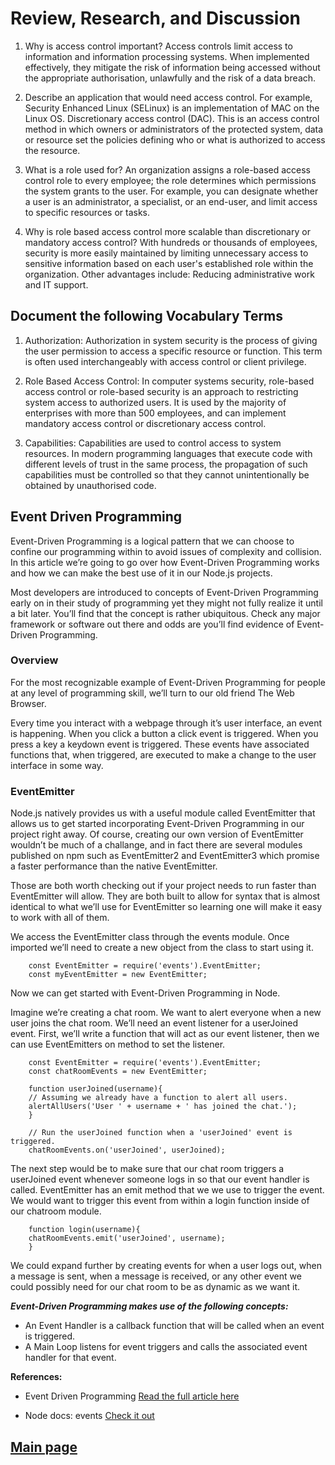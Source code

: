 
# Review, Research, and Discussion

1. Why is access control important?
Access controls limit access to information and information processing systems. When implemented effectively, they mitigate the risk of information being accessed without the appropriate authorisation, unlawfully and the risk of a data breach.

2. Describe an application that would need access control.
For example, Security Enhanced Linux (SELinux) is an implementation of MAC on the Linux OS. Discretionary access control (DAC). This is an access control method in which owners or administrators of the protected system, data or resource set the policies defining who or what is authorized to access the resource.

3. What is a role used for?
An organization assigns a role-based access control role to every employee; the role determines which permissions the system grants to the user. For example, you can designate whether a user is an administrator, a specialist, or an end-user, and limit access to specific resources or tasks.

4. Why is role based access control more scalable than discretionary or mandatory access control?
With hundreds or thousands of employees, security is more easily maintained by limiting unnecessary access to sensitive information based on each user's established role within the organization. Other advantages include: Reducing administrative work and IT support.

## Document the following Vocabulary Terms

1. Authorization: Authorization in system security is the process of giving the user permission to access a specific resource or function. This term is often used interchangeably with access control or client privilege.

2. Role Based Access Control: In computer systems security, role-based access control or role-based security is an approach to restricting system access to authorized users. It is used by the majority of enterprises with more than 500 employees, and can implement mandatory access control or discretionary access control.

3. Capabilities: Capabilities are used to control access to system resources. In modern programming languages that execute code with different levels of trust in the same process, the propagation of such capabilities must be controlled so that they cannot unintentionally be obtained by unauthorised code.

## Event Driven Programming

Event-Driven Programming is a logical pattern that we can choose to confine our programming within to avoid issues of complexity and collision. In this article we’re going to go over how Event-Driven Programming works and how we can make the best use of it in our Node.js projects.

Most developers are introduced to concepts of Event-Driven Programming early on in their study of programming yet they might not fully realize it until a bit later. You’ll find that the concept is rather ubiquitous. Check any major framework or software out there and odds are you’ll find evidence of Event-Driven Programming.

### Overview

For the most recognizable example of Event-Driven Programming for people at any level of programming skill, we’ll turn to our old friend The Web Browser.

Every time you interact with a webpage through it’s user interface, an event is happening. When you click a button a click event is triggered. When you press a key a keydown event is triggered. These events have associated functions that, when triggered, are executed to make a change to the user interface in some way.

### EventEmitter

Node.js natively provides us with a useful module called EventEmitter that allows us to get started incorporating Event-Driven Programming in our project right away. Of course, creating our own version of EventEmitter wouldn’t be much of a challange, and in fact there are several modules published on npm such as EventEmitter2 and EventEmitter3 which promise a faster performance than the native EventEmitter.

Those are both worth checking out if your project needs to run faster than EventEmitter will allow. They are both built to allow for syntax that is almost identical to what we’ll use for EventEmitter so learning one will make it easy to work with all of them.

We access the EventEmitter class through the events module. Once imported we’ll need to create a new object from the class to start using it.

        const EventEmitter = require('events').EventEmitter;
        const myEventEmitter = new EventEmitter;

Now we can get started with Event-Driven Programming in Node.

Imagine we’re creating a chat room. We want to alert everyone when a new user joins the chat room. We’ll need an event listener for a userJoined event. First, we’ll write a function that will act as our event listener, then we can use EventEmitters on method to set the listener.

        const EventEmitter = require('events').EventEmitter;
        const chatRoomEvents = new EventEmitter;

        function userJoined(username){
        // Assuming we already have a function to alert all users.
        alertAllUsers('User ' + username + ' has joined the chat.');
        }

        // Run the userJoined function when a 'userJoined' event is triggered.
        chatRoomEvents.on('userJoined', userJoined);

The next step would be to make sure that our chat room triggers a userJoined event whenever someone logs in so that our event handler is called. EventEmitter has an emit method that we we use to trigger the event. We would want to trigger this event from within a login function inside of our chatroom module.

        function login(username){
        chatRoomEvents.emit('userJoined', username);
        }

We could expand further by creating events for when a user logs out, when a message is sent, when a message is received, or any other event we could possibly need for our chat room to be as dynamic as we want it.

***Event-Driven Programming makes use of the following concepts:***

- An Event Handler is a callback function that will be called when an event is triggered.
- A Main Loop listens for event triggers and calls the associated event handler for that event.

**References:**

- Event Driven Programming [Read the full article here](https://www.digitalocean.com/community/tutorials/nodejs-event-driven-programming)

- Node docs: events [Check it out](https://nodejs.org/api/events.html)

## [Main page](https://amjadmesmar.github.io/reading-notes/)